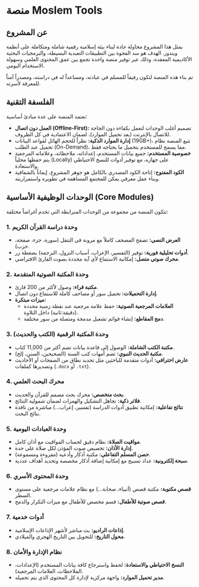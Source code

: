# منصة Moslem Tools

## عن المشروع

يمثل هذا المشروع محاولة جادة لبناء بيئة إسلامية رقمية شاملة ومتكاملة على أنظمة ويندوز. الهدف هو سد الفجوة بين التطبيقات التعبدية البسيطة، والبرمجيات البحثية الأكاديمية المعقدة، وذلك عبر توفير منصة واحدة تجمع بين عمق المحتوى العلمي وسهولة الاستخدام اليومي.

تم بناء هذه المنصة لتكون رفيقاً للمسلم في عبادته، ومساعداً له في دراسته، ومصدراً آمناً للمعرفة لأسرته.

## الفلسفة التقنية

تعتمد المنصة على عدة مبادئ أساسية:
* **العمل دون اتصال (Offline-First):** تصميم أغلب الوحدات لتعمل بكفاءة دون الحاجة للاتصال بالإنترنت (بعد تحميل الموارد)، لضمان الاعتمادية في كل الظروف.
* **إدارة الموارد الذكية:** نظراً للحجم الهائل لقواعد البيانات (19GB+)، تتبع المنصة نظام تحميل عند الطلب (On-Demand)، مما يسمح للمستخدم بتحميل ما يحتاجه فقط.
* **خصوصية المستخدم:** جميع بيانات المستخدم، إعداداته، ملاحظاته، وعلاماته المرجعية يتم حفظها محلياً (Locally) على جهازه، مع توفير أدوات للنسخ الاحتياطي والاستعادة.
* **الكود المفتوح:** إتاحة الكود المصدري بالكامل هو جوهر المشروع، إيماناً بالشفافية وبناء عمل معرفي يمكن للمجتمع المساهمة في تطويره واستمراريته.

## الوحدات الوظيفية الأساسية (Core Modules)

تتكون المنصة من مجموعة من الوحدات المترابطة التي تخدم أغراضاً مختلفة:

### 1. وحدة دراسة القرآن الكريم
* **العرض النصي:** تصفح المصحف كاملاً مع مرونة في التنقل (سورة، جزء، صفحة، حزب).
* **أدوات تحليلية فورية:** توفير (التفسير، الإعراب، أسباب النزول، الترجمة) بضغطة زر.
* **محرك صوتي متصل:** إمكانية الاستماع لأي آية محددة بصوت القارئ الافتراضي.

### 2. وحدة المكتبة الصوتية المتقدمة
* **مكتبة قراء:** وصول لأكثر من 200 قارئ.
* **إدارة التحميلات:** تحميل سور أو مصاحف كاملة للاستماع دون اتصال.
* **ميزات مبتكرة:**
    * **العلامات المرجعية الصوتية:** حفظ علامة مرجعية عند نقطة زمنية محددة (دقيقة:ثانية) داخل التلاوة.
    * **دمج المقاطع:** إنشاء قوائم تشغيل مدمجة ومتصلة من سور مختلفة.

### 3. وحدة المكتبة الرقمية (الكتب والحديث)
* **مكتبة الكتب الشاملة:** الوصول إلى قاعدة بيانات تضم أكثر من 11,000 كتاب.
* **مكتبة الحديث النبوي:** تضم أمهات كتب السنة (الصحيحين، السنن، إلخ).
* **عارض احترافي:** أدوات متقدمة للباحثين مثل تحديد نطاق من الصفحات أو الأحاديث وتصديرها كملفات (`.docx` أو `.txt`).

### 4. محرك البحث العلمي
* **بحث متخصص:** محرك بحث مصمم للقرآن والحديث.
* **فلاتر ذكية:** تجاهل التشكيل والهمزات لضمان شمولية النتائج.
* **نتائج تفاعلية:** إمكانية تطبيق أدوات الدراسة (تفسير، إعراب...) مباشرة من نافذة نتائج البحث.

### 5. وحدة العبادات اليومية
* **مواقيت الصلاة:** نظام دقيق لحساب المواقيت مع أذان كامل.
* **إدارة الأذان:** تخصيص صوت المؤذن لكل صلاة على حدة.
* **حصن المسلم التفاعلي:** مكتبة أذكار وأدعية (مقروءة ومسموعة).
* **سبحة إلكترونية:** عداد تسبيح مع إمكانية إضافة أذكار مخصصة وتحديد أهداف عددية.

### 6. وحدة المحتوى الأسري
* **قصص مكتوبة:** مكتبة قصص (أنبياء، صحابة...) مع نظام علامات مرجعية على مستوى السطر.
* **قصص صوتية للأطفال:** قسم مخصص للأطفال مع ميزات التكرار والدمج.

### 7. أدوات خدمية
* **إذاعات الراديو:** بث مباشر لأشهر الإذاعات الإسلامية.
* **محول التاريخ:** للتحويل بين التاريخ الهجري والميلادي.

### 8. نظام الإدارة والأمان
* **النسخ الاحتياطي والاستعادة:** لحفظ واسترجاع كافة بيانات المستخدم (الإعدادات، الملاحظات، العلامات المرجعية).
* **مدير تحميل الموارد:** واجهة مركزية لإدارة كل المحتوى الذي يتم تحميله.
